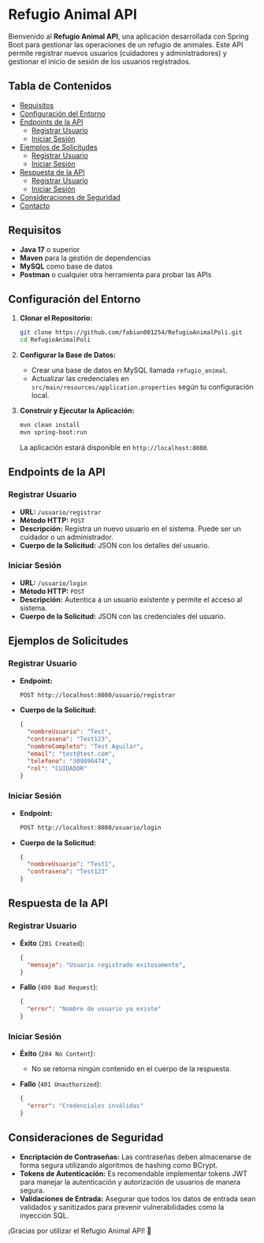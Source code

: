 # Refugio Animal API

Bienvenido al **Refugio Animal API**, una aplicación desarrollada con Spring Boot para gestionar las operaciones de un refugio de animales. Este API permite registrar nuevos usuarios (cuidadores y administradores) y gestionar el inicio de sesión de los usuarios registrados.

## Tabla de Contenidos

- [Requisitos](#requisitos)
- [Configuración del Entorno](#configuración-del-entorno)
- [Endpoints de la API](#endpoints-de-la-api)
    - [Registrar Usuario](#registrar-usuario)
    - [Iniciar Sesión](#iniciar-sesión)
- [Ejemplos de Solicitudes](#ejemplos-de-solicitudes)
    - [Registrar Usuario](#registrar-usuario-1)
    - [Iniciar Sesión](#iniciar-sesión-1)
- [Respuesta de la API](#respuesta-de-la-api)
    - [Registrar Usuario](#registrar-usuario-2)
    - [Iniciar Sesión](#iniciar-sesión-2)
- [Consideraciones de Seguridad](#consideraciones-de-seguridad)
- [Contacto](#contacto)

## Requisitos

- **Java 17** o superior
- **Maven** para la gestión de dependencias
- **MySQL** como base de datos
- **Postman** o cualquier otra herramienta para probar las APIs

## Configuración del Entorno

1. **Clonar el Repositorio:**

   ```bash
   git clone https://github.com/fabian001254/RefugioAnimalPoli.git
   cd RefugioAnimalPoli
   ```

2. **Configurar la Base de Datos:**
    - Crear una base de datos en MySQL llamada `refugio_animal`.
    - Actualizar las credenciales en `src/main/resources/application.properties` según tu configuración local.

3. **Construir y Ejecutar la Aplicación:**

   ```bash
   mvn clean install
   mvn spring-boot:run
   ```

   La aplicación estará disponible en `http://localhost:8080`.

## Endpoints de la API

### Registrar Usuario

- **URL:** `/usuario/registrar`
- **Método HTTP:** `POST`
- **Descripción:** Registra un nuevo usuario en el sistema. Puede ser un cuidador o un administrador.
- **Cuerpo de la Solicitud:** JSON con los detalles del usuario.

### Iniciar Sesión

- **URL:** `/usuario/login`
- **Método HTTP:** `POST`
- **Descripción:** Autentica a un usuario existente y permite el acceso al sistema.
- **Cuerpo de la Solicitud:** JSON con las credenciales del usuario.

## Ejemplos de Solicitudes

### Registrar Usuario

- **Endpoint:**

  ```bash
  POST http://localhost:8080/usuario/registrar
  ```

- **Cuerpo de la Solicitud:**

  ```json
  {
    "nombreUsuario": "Test",
    "contrasena": "Test123",
    "nombreCompleto": "Test Aguilar",
    "email": "test@test.com",
    "telefono": "309890474",
    "rol": "CUIDADOR"
  }
  ```

### Iniciar Sesión

- **Endpoint:**

  ```bash
  POST http://localhost:8080/usuario/login
  ```

- **Cuerpo de la Solicitud:**

  ```json
  {
    "nombreUsuario": "Test1",
    "contrasena": "Test123"
  }
  ```

## Respuesta de la API

### Registrar Usuario

- **Éxito** (`201 Created`):

  ```json
  {
    "mensaje": "Usuario registrado exitosamente",
  }
  ```

- **Fallo** (`400 Bad Request`):

  ```json
  {
    "error": "Nombre de usuario ya existe"
  }
  ```

### Iniciar Sesión

- **Éxito** (`204 No Content`):
    - No se retorna ningún contenido en el cuerpo de la respuesta.

- **Fallo** (`401 Unauthorized`):

  ```json
  {
    "error": "Credenciales inválidas"
  }
  ```

## Consideraciones de Seguridad

- **Encriptación de Contraseñas:** Las contraseñas deben almacenarse de forma segura utilizando algoritmos de hashing como BCrypt.
- **Tokens de Autenticación:** Es recomendable implementar tokens JWT para manejar la autenticación y autorización de usuarios de manera segura.
- **Validaciones de Entrada:** Asegurar que todos los datos de entrada sean validados y sanitizados para prevenir vulnerabilidades como la inyección SQL.

¡Gracias por utilizar el Refugio Animal API! 🐾
